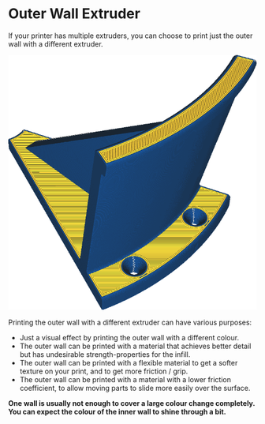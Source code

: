 Outer Wall Extruder
====
If your printer has multiple extruders, you can choose to print just the outer wall with a different extruder.

<!--screenshot {
"image_path": "wall_0_extruder_nr.png",
"models": [{"script": "headphone_hook.scad"}],
"camera_position": [140, 140, 206],
"settings": {"wall_0_extruder_nr": 1},
"colour_scheme": "material_colour",
"colours": 32
}-->
![The outer wall is printed in blue, but the rest in yellow](../images/wall_0_extruder_nr.png)

Printing the outer wall with a different extruder can have various purposes:
* Just a visual effect by printing the outer wall with a different colour.
* The outer wall can be printed with a material that achieves better detail but has undesirable strength-properties for the infill.
* The outer wall can be printed with a flexible material to get a softer texture on your print, and to get more friction / grip.
* The outer wall can be printed with a material with a lower friction coefficient, to allow moving parts to slide more easily over the surface.

**One wall is usually not enough to cover a large colour change completely. You can expect the colour of the inner wall to shine through a bit.**